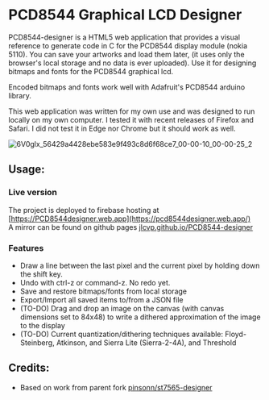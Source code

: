 # PCD8544 Graphical LCD Designer

PCD8544-designer is a HTML5 web application that provides a visual reference to generate code in C for the PCD8544 display module (nokia 5110).
You can save your artworks and load them later, (it uses only the browser's local storage and no data is ever uploaded). Use it for designing bitmaps and fonts for the PCD8544 graphical lcd. 

Encoded bitmaps and fonts work well with Adafruit's PCD8544 arduino library. 

This web application was written
for my own use and was designed to run locally on my own computer. I tested it with recent releases of
Firefox and Safari. I did not test it in Edge nor Chrome but it should work as well.

![6V0glx_56429a4428ebe583e9f493c8d6f68ce7_00-00-10_00-00-25_2](https://user-images.githubusercontent.com/2317417/175292118-81ad66a2-9ee1-446f-a6f7-699fdf9a79c4.gif)


## Usage:
### Live version
The project is deployed to firebase hosting at [https://PCD8544designer.web.app](https://pcd8544designer.web.app/)  
A mirror can be found on github pages [jlcvp.github.io/PCD8544-designer](https://jlcvp.github.io/PCD8544-designer/src)
### Features
- Draw a line between the last pixel and the current pixel by holding down the shift key.
- Undo with ctrl-z or command-z. No redo yet.
- Save and restore bitmaps/fonts from local storage
- Export/Import all saved items to/from a JSON file
- (TO-DO) Drag and drop an image on the canvas (with canvas dimensions set to 84x48) to write a dithered approximation of the image to the display
- (TO-DO) Current quantization/dithering techniques available: Floyd-Steinberg, Atkinson, and Sierra Lite (Sierra-2-4A), and Threshold

## Credits:
- Based on work from parent fork [pinsonn/st7565-designer](https://github.com/pinsonn/st7565-designer)

